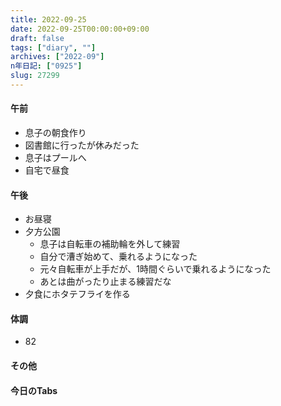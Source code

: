 ```yaml
---
title: 2022-09-25
date: 2022-09-25T00:00:00+09:00
draft: false
tags: ["diary", ""]
archives: ["2022-09"]
n年日記: ["0925"]
slug: 27299
---
```

#### 午前
- 息子の朝食作り
- 図書館に行ったが休みだった
- 息子はプールへ
- 自宅で昼食
#### 午後
- お昼寝
- 夕方公園
  - 息子は自転車の補助輪を外して練習
  - 自分で漕ぎ始めて、乗れるようになった
  - 元々自転車が上手だが、1時間ぐらいで乗れるようになった
  - あとは曲がったり止まる練習だな
- 夕食にホタテフライを作る
#### 体調
- 82
#### その他
#### 今日のTabs